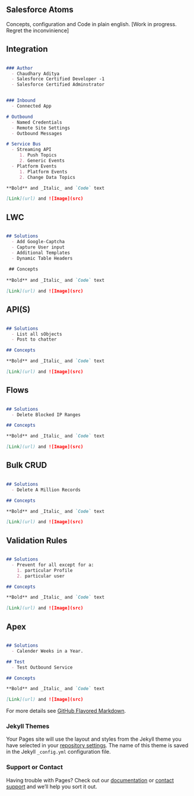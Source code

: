 ## Salesforce Atoms
Concepts, configuration and Code in plain english.   [Work in progress. Regret the inconvinience]

## Integration
```markdown

### Author
  - Chaudhary Aditya
  - Salesforce Certified Developer -1
  - Salesforce Certified Adminstrator


### Inbound
  - Connected App

# Outbound
  - Named Credentials
  - Remote Site Settings
  - Outbound Messages

# Service Bus
  - Streaming API
     1. Push Topics
     2. Generic Events
  - Platform Events
     1. Platform Events
     2. Change Data Topics

**Bold** and _Italic_ and `Code` text

[Link](url) and ![Image](src)
```

## LWC
```markdown

## Solutions
  - Add Google-Captcha
  - Capture User input
  - Additional Templates
  - Dynamic Table Headers
  
 ## Concepts 
  
**Bold** and _Italic_ and `Code` text

[Link](url) and ![Image](src)
```

## API(S)
```markdown

## Solutions
  - List all sObjects
  - Post to chatter

## Concepts 

**Bold** and _Italic_ and `Code` text

[Link](url) and ![Image](src)
```



## Flows
```markdown

## Solutions
  - Delete Blocked IP Ranges

## Concepts 

**Bold** and _Italic_ and `Code` text

[Link](url) and ![Image](src)
```

## Bulk CRUD
```markdown

## Solutions
  - Delete A Million Records

## Concepts 

**Bold** and _Italic_ and `Code` text

[Link](url) and ![Image](src)
```

## Validation Rules
```markdown

## Solutions
  - Prevent for all except for a: 
    1. particular Profile
    2. particular user

## Concepts 

**Bold** and _Italic_ and `Code` text

[Link](url) and ![Image](src)
```

## Apex
```markdown

## Solutions
  - Calender Weeks in a Year. 

## Test
  - Test Outbound Service

## Concepts 

**Bold** and _Italic_ and `Code` text

[Link](url) and ![Image](src)
```

For more details see [GitHub Flavored Markdown](https://guides.github.com/features/mastering-markdown/).

### Jekyll Themes

Your Pages site will use the layout and styles from the Jekyll theme you have selected in your [repository settings](https://github.com/Ice-Wind-Air/Salesforce-Code/settings). The name of this theme is saved in the Jekyll `_config.yml` configuration file.

### Support or Contact

Having trouble with Pages? Check out our [documentation](https://docs.github.com/categories/github-pages-basics/) or [contact support](https://github.com/contact) and we’ll help you sort it out.
